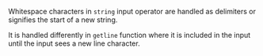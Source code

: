 Whitespace characters in `string` input operator are handled as delimiters or signifies the start of a new string.

It is handled differently in `getline` function where it is included in the input until the input sees a new line 
character.